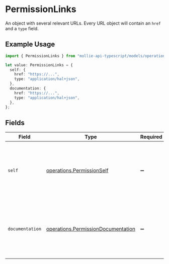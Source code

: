 # PermissionLinks

An object with several relevant URLs. Every URL object will contain an `href` and a `type` field.

## Example Usage

```typescript
import { PermissionLinks } from "mollie-api-typescript/models/operations";

let value: PermissionLinks = {
  self: {
    href: "https://...",
    type: "application/hal+json",
  },
  documentation: {
    href: "https://...",
    type: "application/hal+json",
  },
};
```

## Fields

| Field                                                                                      | Type                                                                                       | Required                                                                                   | Description                                                                                |
| ------------------------------------------------------------------------------------------ | ------------------------------------------------------------------------------------------ | ------------------------------------------------------------------------------------------ | ------------------------------------------------------------------------------------------ |
| `self`                                                                                     | [operations.PermissionSelf](../../models/operations/permissionself.md)                     | :heavy_minus_sign:                                                                         | In v2 endpoints, URLs are commonly represented as objects with an `href` and `type` field. |
| `documentation`                                                                            | [operations.PermissionDocumentation](../../models/operations/permissiondocumentation.md)   | :heavy_minus_sign:                                                                         | In v2 endpoints, URLs are commonly represented as objects with an `href` and `type` field. |